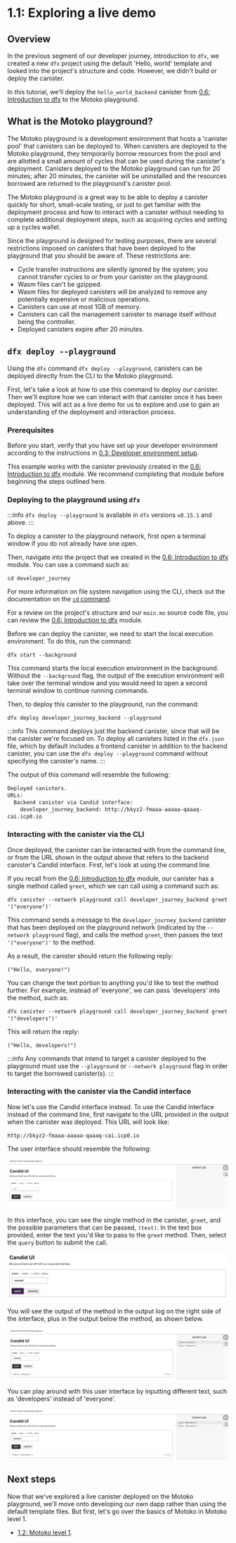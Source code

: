 # 1.1: Exploring a live demo

## Overview

In the previous segment of our developer journey, introduction to `dfx`, we created a new `dfx` project using the default 'Hello, world' template and looked into the project's structure and code. However, we didn't build or deploy the canister. 

In this tutorial, we'll deploy the `hello_world_backend` canister from [0.6: Introduction to dfx](../level-0/06-intro-dfx.md) to the Motoko playground.

## What is the Motoko playground?

The Motoko playground is a development environment that hosts a 'canister pool' that canisters can be deployed to. When canisters are deployed to the Motoko playground, they temporarily borrow resources from the pool and are allotted a small amount of cycles that can be used during the canister's deployment. Canisters deployed to the Motoko playground can run for 20 minutes; after 20 minutes, the canister will be uninstalled and the resources borrowed are returned to the playground's canister pool. 

The Motoko playground is a great way to be able to deploy a canister quickly for short, small-scale testing, or just to get familiar with the deployment process and how to interact with a canister without needing to complete additional deployment steps, such as acquiring cycles and setting up a cycles wallet.  

Since the playground is designed for testing purposes, there are several restrictions imposed on canisters that have been deployed to the playground that you should be aware of. These restrictions are:

- Cycle transfer instructions are silently ignored by the system; you cannot transfer cycles to or from your canister on the playground. 
- Wasm files can't be gzipped.
- Wasm files for deployed canisters will be analyzed to remove any potentially expensive or malicious operations.
- Canisters can use at most 1GB of memory.
- Canisters can call the management canister to manage itself without being the controller.
- Deployed canisters expire after 20 minutes.

## `dfx deploy --playground`

Using the `dfx` command `dfx deploy --playground`, canisters can be deployed directly from the CLI to the Motoko playground.

First, let's take a look at how to use this command to deploy our canister. Then we'll explore how we can interact with that canister once it has been deployed. This will act as a live demo for us to explore and use to gain an understanding of the deployment and interaction process. 

### Prerequisites

Before you start, verify that you have set up your developer environment according to the instructions in [0.3: Developer environment setup](../level-0/03-dev-env.md).

This example works with the canister previously created in the [0.6: Introduction to dfx](../level-0/06-intro-dfx.md) module. We recommend completing that module before beginning the steps outlined here. 

### Deploying to the playground using `dfx`

:::info
`dfx deploy --playground` is available in `dfx` versions `v0.15.1` and above.
:::

To deploy a canister to the playground network, first open a terminal window if you do not already have one open.

Then, navigate into the project that we created in the [0.6: Introduction to dfx](../level-0/06-intro-dfx.md) module. You can use a command such as:

```
cd developer_journey
```

For more information on file system navigation using the CLI, check out the documentation on the [`cd` command](https://linuxcommand.org/lc3_man_pages/cdh.html). 

For a review on the project's structure and our `main.mo` source code file, you can review the [0.6: Introduction to dfx](../level-0/06-intro-dfx.md) module.

Before we can deploy the canister, we need to start the local execution environment. To do this, run the command:

```
dfx start --background
```

This command starts the local execution environment in the background. Without the `--background` flag, the output of the execution environment will take over the terminal window and you would need to open a second terminal window to continue running commands. 

Then, to deploy this canister to the playground, run the command:

```
dfx deploy developer_journey_backend --playground
```

:::info
This command deploys just the backend canister, since that will be the canister we're focused on. To deploy all canisters listed in the `dfx.json` file, which by default includes a frontend canister in addition to the backend canister, you can use the `dfx deploy --playground` command without specifying the canister's name. 
:::

The output of this command will resemble the following:

```
Deployed canisters.
URLs:
  Backend canister via Candid interface:
    developer_journey_backend: http://bkyz2-fmaaa-aaaaa-qaaaq-cai.icp0.io
```

### Interacting with the canister via the CLI

Once deployed, the canister can be interacted with from the command line, or from the URL shown in the output above that refers to the backend canister's Candid interface. First, let's look at using the command line. 

If you recall from the [0.6: Introduction to dfx](../level-0/06-intro-dfx.md) module, our canister has a single method called `greet`, which we can call using a command such as:

```
dfx canister --network playground call developer_journey_backend greet '("everyone")'
```

This command sends a message to the `developer_journey_backend` canister that has been deployed on the playground network (indicated by the `--network playground` flag), and calls the method `greet`, then passes the text `'("everyone")'` to the method. 

As a result, the canister should return the following reply:

```
("Hello, everyone!")
```

You can change the text portion to anything you'd like to test the method further. For example, instead of 'everyone', we can pass 'developers' into the method, such as:

```
dfx canister --network playground call developer_journey_backend greet '("developers")'
```

This will return the reply:

```
("Hello, developers!")
```

:::info
Any commands that intend to target a canister deployed to the playground must use the `--playground` or `--network playground` flag in order to target the borrowed canister(s). 
:::

### Interacting with the canister via the Candid interface

Now let's use the Candid interface instead. To use the Candid interface instead of the command line, first navigate to the URL provided in the output when the canister was deployed. This URL will look like:

```
http://bkyz2-fmaaa-aaaaa-qaaaq-cai.icp0.io
```

The user interface should resemble the following:

![Candid UI 1](../_attachments/candid-1.png)

In this interface, you can see the single method in the canister, `greet`, and the possible parameters that can be passed, `(text)`. In the text box provided, enter the text you'd like to pass to the `greet` method. Then, select the `query` button to submit the call. 

![Candid UI 2](../_attachments/candid-2.png)

You will see the output of the method in the output log on the right side of the interface, plus in the output below the method, as shown below. 

![Candid UI 3](../_attachments/candid-3.png)

You can play around with this user interface by inputting different text, such as 'developers' instead of 'everyone'. 

![Candid UI 4](../_attachments/candid-4.png)

## Next steps

Now that we've explored a live canister deployed on the Motoko playground, we'll move onto developing our own dapp rather than using the default template files. But first, let's go over the basics of Motoko in Motoko level 1. 

- [1.2: Motoko level 1](1.2-motoko-lvl1.md).